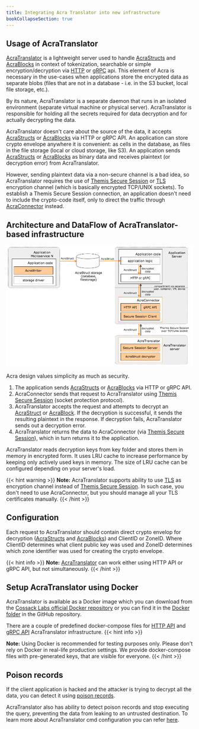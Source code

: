 ```yaml
---
title: Integrating Acra Translator into new infrastructure
bookCollapseSection: true
---
```


## Usage of AcraTranslator

[AcraTranslator](/acra/configuring-maintaining/general-configuration/acra-translator/) is a lightweight server used to handle [
AcraStructs](/acra/acra-in-depth/data-structures/acrastruct) and [AcraBlocks](/acra/acra-in-depth/data-structures/acrablock) in context of tokenization, searchable or simple encryption/decryption via [HTTP](/acra/guides/integrating-acra-translator-into-new-infrastructure/http_api/) or [gRPC](/acra/guides/integrating-acra-translator-into-new-infrastructure/grpc_api/) api. 
This element of Acra is necessary in the use-cases when applications store the encrypted data as separate blobs (files that are not in a database - i.e. in the S3 bucket, local file storage, etc.).

By its nature, AcraTranslator is a separate daemon that runs in an isolated environment (separate virtual machine or physical server). AcraTranslator is responsible for holding all the secrets required for data decryption and for actually decrypting the data.

AcraTranslator doesn't care about the source of the data, it accepts [AcraStructs](/acra/acra-in-depth/data-structures/acrastruct) or [AcraBlocks](/acra/acra-in-depth/data-structures/acrablock) via HTTP or gRPC API. An application can store crypto envelope anywhere it is convenient: as cells in the database, as files in the file storage (local or cloud storage, like S3). 
An application sends [AcraStructs](/acra/acra-in-depth/data-structures/acrastruct) or [AcraBlocks](/acra/acra-in-depth/data-structures/acrablock) as binary data and receives plaintext (or decryption error) from AcraTranslator.

However, sending plaintext data via a non-secure channel is a bad idea, so AcraTranslator requires the use of [Themis Secure Session](/themis/crypto-theory/cryptosystems/secure-session/) or [TLS](/acra/configuring-maintaining/general-configuration/acra-translator/#tls) encryption channel (which is basically encrypted TCP/UNIX sockets). 
To establish a Themis Secure Session connection, an application doesn't need to include the crypto-code itself, only to direct the traffic through [AcraConnector](/acra/configuring-maintaining/general-configuration/acra-connector/) instead.



## Architecture and DataFlow of AcraTranslator-based infrastructure

![](/files/data-flow/acra-archi-translator-writer.png)

Acra design values simplicity as much as security.

1. The application sends [AcraStructs](/acra/acra-in-depth/data-structures/acrastruct) or [AcraBlocks](/acra/acra-in-depth/data-structures/acrablock) via HTTP or gRPC API.
2. AcraConnector sends that request to AcraTranslator using [Themis Secure Session](/themis/crypto-theory/cryptosystems/secure-session/) (socket protection protocol).
3. AcraTranslator accepts the request and attempts to decrypt an [AcraStruct](/acra/acra-in-depth/data-structures/acrastruct) or [AcraBlock](/acra/acra-in-depth/data-structures/acrablock). If the decryption is successful, it sends the resulting plaintext in the response. If decryption fails, AcraTranslator sends out a decryption error.
4. AcraTranslator returns the data to AcraConnector (via [Themis Secure Session](/themis/crypto-theory/cryptosystems/secure-session/)), which in turn returns it to the application.

AcraTranslator reads decryption keys from key folder and stores them in memory in encrypted form. It uses LRU cache to increase performance by keeping only actively used keys in memory. The size of LRU cache can be configured depending on your server's load.

{{< hint warning >}}
**Note:**
AcraTranslator supports ability to use [TLS](/acra/configuring-maintaining/general-configuration/acra-translator/#tls) as encryption channel instead of [Themis Secure Session](/themis/crypto-theory/cryptosystems/secure-session/). In such case, you don't need to use AcraConnector, but you should manage all your TLS certificates manually.
{{< /hint >}}


## Configuration

Each request to AcraTranslator should contain direct crypto envelop for decryption ([AcraStructs](/acra/acra-in-depth/data-structures/acrastruct) and [AcraBlocks](/acra/acra-in-depth/data-structures/acrablock)) and ClientID or ZoneID. Where ClientID determines what client public key was used and ZoneID determines which zone identifier was used for creating the crypto envelope.

{{< hint info >}}
**Note:**
[AcraTranslator](/acra/configuring-maintaining/general-configuration/acra-translator/) can work either using HTTP API or gRPC API, but not simultaneously.
{{< /hint >}}


## Setup AcraTranslator using Docker

AcraTranslator is available as a Docker image which you can download from the [Cossack Labs official Docker repository](https://github.com/cossacklabs/acra/tree/master/docker) or you can find it in the [Docker folder](https://github.com/cossacklabs/acra/tree/master/docker) in the GitHub repository.

There are a couple of predefined docker-compose files for [HTTP API](https://github.com/cossacklabs/acra/blob/master/docker/docker-compose.translator-ssession-connector-http.yml) and [gRPC API](https://github.com/cossacklabs/acra/blob/master/docker/docker-compose.translator-ssession-connector-grpc.yml) AcraTranslator infrastructure.
{{< hint info >}}

**Note:**
Using Docker is recommended for testing purposes only. Please don't rely on Docker in real-life production settings. We provide docker-compose files with pre-generated keys, that are visible for everyone.
{{< /hint >}}



## Poison records

If the client application is hacked and the attacker is trying to decrypt all the data, you can detect it using [poison records](/acra/security-controls/intrusion-detection/).

AcraTranslator also has ability to detect poison records and stop executing the query, preventing the data from leaking to an untrusted destination. 
To learn more about AcraTranslator cmd configuration you can refer [here](/acra/configuring-maintaining/general-configuration/acra-translator/).



